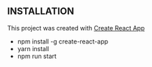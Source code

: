 INSTALLATION
------------

This project was created with [Create React App](https://github.com/facebookincubator/create-react-app)

* npm install -g create-react-app
* yarn install
* npm run start